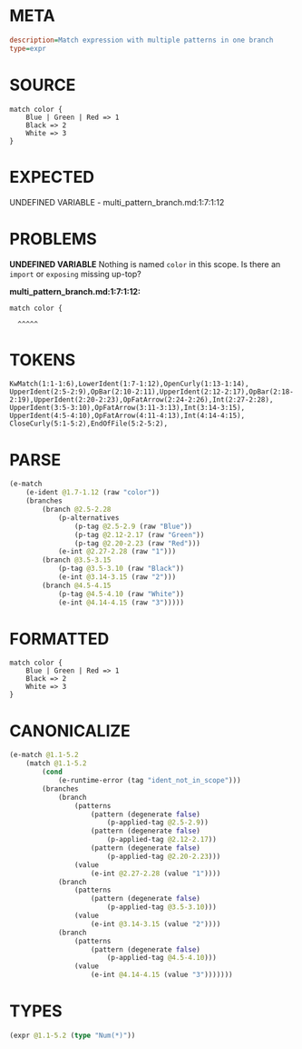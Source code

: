 # META
~~~ini
description=Match expression with multiple patterns in one branch
type=expr
~~~
# SOURCE
~~~roc
match color {
    Blue | Green | Red => 1
    Black => 2
    White => 3
}
~~~
# EXPECTED
UNDEFINED VARIABLE - multi_pattern_branch.md:1:7:1:12
# PROBLEMS
**UNDEFINED VARIABLE**
Nothing is named `color` in this scope.
Is there an `import` or `exposing` missing up-top?

**multi_pattern_branch.md:1:7:1:12:**
```roc
match color {
```
      ^^^^^


# TOKENS
~~~zig
KwMatch(1:1-1:6),LowerIdent(1:7-1:12),OpenCurly(1:13-1:14),
UpperIdent(2:5-2:9),OpBar(2:10-2:11),UpperIdent(2:12-2:17),OpBar(2:18-2:19),UpperIdent(2:20-2:23),OpFatArrow(2:24-2:26),Int(2:27-2:28),
UpperIdent(3:5-3:10),OpFatArrow(3:11-3:13),Int(3:14-3:15),
UpperIdent(4:5-4:10),OpFatArrow(4:11-4:13),Int(4:14-4:15),
CloseCurly(5:1-5:2),EndOfFile(5:2-5:2),
~~~
# PARSE
~~~clojure
(e-match
	(e-ident @1.7-1.12 (raw "color"))
	(branches
		(branch @2.5-2.28
			(p-alternatives
				(p-tag @2.5-2.9 (raw "Blue"))
				(p-tag @2.12-2.17 (raw "Green"))
				(p-tag @2.20-2.23 (raw "Red")))
			(e-int @2.27-2.28 (raw "1")))
		(branch @3.5-3.15
			(p-tag @3.5-3.10 (raw "Black"))
			(e-int @3.14-3.15 (raw "2")))
		(branch @4.5-4.15
			(p-tag @4.5-4.10 (raw "White"))
			(e-int @4.14-4.15 (raw "3")))))
~~~
# FORMATTED
~~~roc
match color {
	Blue | Green | Red => 1
	Black => 2
	White => 3
}
~~~
# CANONICALIZE
~~~clojure
(e-match @1.1-5.2
	(match @1.1-5.2
		(cond
			(e-runtime-error (tag "ident_not_in_scope")))
		(branches
			(branch
				(patterns
					(pattern (degenerate false)
						(p-applied-tag @2.5-2.9))
					(pattern (degenerate false)
						(p-applied-tag @2.12-2.17))
					(pattern (degenerate false)
						(p-applied-tag @2.20-2.23)))
				(value
					(e-int @2.27-2.28 (value "1"))))
			(branch
				(patterns
					(pattern (degenerate false)
						(p-applied-tag @3.5-3.10)))
				(value
					(e-int @3.14-3.15 (value "2"))))
			(branch
				(patterns
					(pattern (degenerate false)
						(p-applied-tag @4.5-4.10)))
				(value
					(e-int @4.14-4.15 (value "3")))))))
~~~
# TYPES
~~~clojure
(expr @1.1-5.2 (type "Num(*)"))
~~~
